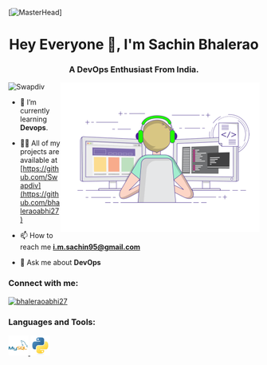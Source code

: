 [![MasterHead](https://grad.uwo.ca/img/programs/mda_Banner.jpg)]
<h1 align="center">Hey Everyone 👋, I'm Sachin Bhalerao</h1>
<h3 align="center">A DevOps Enthusiast From India.</h3>
<img align="right" alt="Coding" width="400" src="https://raw.githubusercontent.com/devSouvik/devSouvik/master/gif3.gif">
<p align="left"> <img src="https://komarev.com/ghpvc/?username=Swapdiv&label=Profile%20views&color=0e75b6&style=flat" alt="Swapdiv" /> </p>



- 🌱 I’m currently learning **Devops**.

- 👨‍💻 All of my projects are available at [https://github.com/Swapdiv](https://github.com/bhaleraoabhi27)

- 📫 How to reach me **i.m.sachin95@gmail.com**

- 💬 Ask me about **DevOps**

<h3 align="left">Connect with me:</h3>
<p align="left">
<a href="https://linkedin.com/in/swapdiv" target="blank"><img align="center" src="https://raw.githubusercontent.com/rahuldkjain/github-profile-readme-generator/master/src/images/icons/Social/linked-in-alt.svg" alt="bhaleraoabhi27" height="30" width="40" /></a>

</p>

<h3 align="left">Languages and Tools:</h3>
<p align="left"> <a href="https://www.mysql.com/" target="_blank" rel="noreferrer"> <img src="https://raw.githubusercontent.com/devicons/devicon/master/icons/mysql/mysql-original-wordmark.svg" alt="mysql" width="40" height="40"/> </a> <a href="https://www.python.org" target="_blank" rel="noreferrer"> <img src="https://raw.githubusercontent.com/devicons/devicon/master/icons/python/python-original.svg" alt="python" width="40" height="40"/> </a> </p>



<!---
Swapdiv/Swapdiv is a ✨ special ✨ repository because its `README.md` (this file) appears on your GitHub profile.
You can click the Preview link to take a look at your changes.
--->
